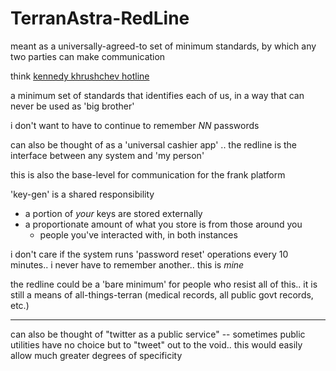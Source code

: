 # TerranAstra-RedLine

meant as a universally-agreed-to set of minimum standards, by which any two parties can make communication 

think [kennedy khrushchev hotline](https://en.wikipedia.org/wiki/Moscow%E2%80%93Washington_hotline)

a minimum set of standards that identifies each of us, in a way that can never be used as 'big brother'

i don't want to have to continue to remember _NN_ passwords 

can also be thought of as a 'universal cashier app' .. the redline is the interface between any system and 'my person' 

this is also the base-level for communication for the frank platform 

'key-gen' is a shared responsibility
 - a portion of _your_ keys are stored externally
 - a proportionate amount of what you store is from those around you
    - people you've interacted with, in both instances

i don't care if the system runs 'password reset' operations every 10 minutes.. i never have to remember another.. this is _mine_

the redline could be a 'bare minimum' for people who resist all of this.. it is still a means of all-things-terran (medical records, all public govt records, etc.)

---
can also be thought of "twitter as a public service" -- sometimes public utilities have no choice but to "tweet" out to the void.. this would easily allow much greater degrees of specificity 

